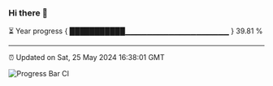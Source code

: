 ### Hi there 👋

⏳ Year progress { ███████████▁▁▁▁▁▁▁▁▁▁▁▁▁▁▁▁▁▁▁ } 39.81 %

---

⏰ Updated on Sat, 25 May 2024 16:38:01 GMT

![Progress Bar CI](https://github.com/IshwaranRudhara/GIT-ACTION/workflows/Progress%20Bar%20CI/badge.svg)
